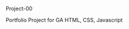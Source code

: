 Project-00

Portfolio Project for GA
HTML, CSS, Javascript





































<!-- not to self, re-add broken compnents: mobile menu, scroll offsett, and columned contact form (page does not need match example format) -->